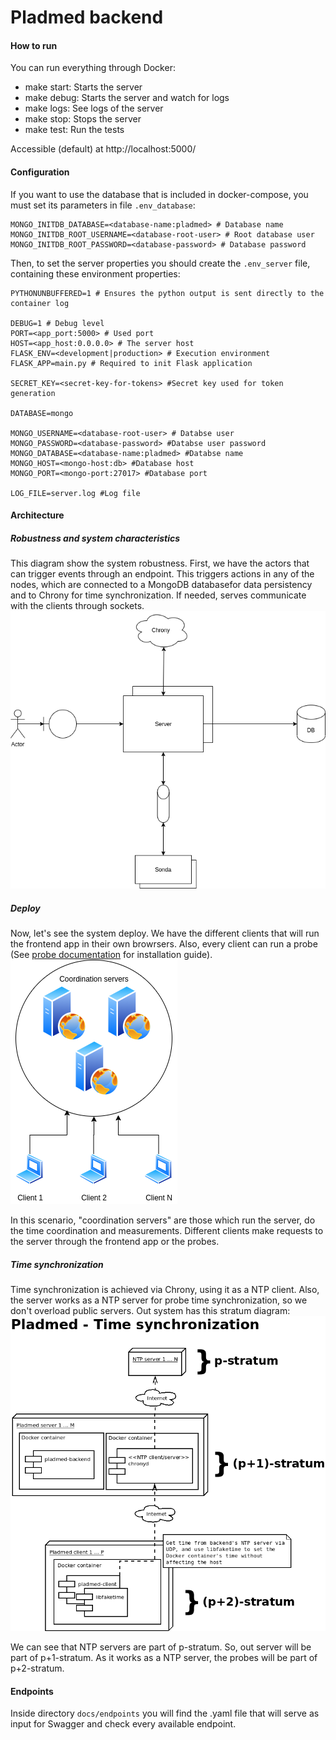 # Pladmed backend

#### How to run
You can run everything through Docker:

- make start: Starts the server
- make debug: Starts the server and watch for logs
- make logs: See logs of the server
- make stop: Stops the server
- make test: Run the tests

Accessible (default) at http://localhost:5000/

#### Configuration
If you want to use the database that is included in docker-compose, you must set its parameters in file `.env_database`:
```
MONGO_INITDB_DATABASE=<database-name:pladmed> # Database name
MONGO_INITDB_ROOT_USERNAME=<database-root-user> # Root database user
MONGO_INITDB_ROOT_PASSWORD=<database-password> # Database password
```
Then, to set the server properties you should create the `.env_server` file, containing these environment properties:
```
PYTHONUNBUFFERED=1 # Ensures the python output is sent directly to the container log

DEBUG=1 # Debug level
PORT=<app_port:5000> # Used port
HOST=<app_host:0.0.0.0> # The server host 
FLASK_ENV=<development|production> # Execution environment
FLASK_APP=main.py # Required to init Flask application

SECRET_KEY=<secret-key-for-tokens> #Secret key used for token generation

DATABASE=mongo

MONGO_USERNAME=<database-root-user> # Databse user
MONGO_PASSWORD=<database-password> #Databse user password
MONGO_DATABASE=<database-name:pladmed> #Databse name
MONGO_HOST=<mongo-host:db> #Database host
MONGO_PORT=<mongo-port:27017> #Database port

LOG_FILE=server.log #Log file
```

#### Architecture
##### Robustness and system characteristics
This diagram show the system robustness. First, we have the actors that can trigger events through an endpoint. This triggers actions in any of the nodes, which are connected to a MongoDB databasefor data persistency and to Chrony for time synchronization. If needed, serves communicate with the clients through sockets.
 ![Robustness diagram](docs/robustez-pladmed.png)
 
##### Deploy
Now, let's see the system deploy. We have the different clients that will run the frontend app in their own browrsers. Also, every client can run a probe (See [probe documentation](https://github.com/fedefunes96/pladmed-client) for installation guide).
 ![Deploy diagram](docs/despliegue.png)

In this scenario, "coordination servers" are those which run the server, do the time coordination and measurements. Different clients make requests to the server through the frontend app or the probes.

##### Time synchronization
Time synchronization is achieved via Chrony, using it as a NTP client. Also, the server works as a NTP server for probe time synchronization, so we don't overload public servers.
Out system has this stratum diagram:
 ![NTP Diagram](docs/time-sync.png)
 
We can see that NTP servers are part of p-stratum. So, out server will be part of p+1-stratum. As it works as a NTP server, the probes will be part of p+2-stratum.
 
#### Endpoints 
Inside directory `docs/endpoints` you will find the .yaml file that will serve as input for Swagger and check every available endpoint.
